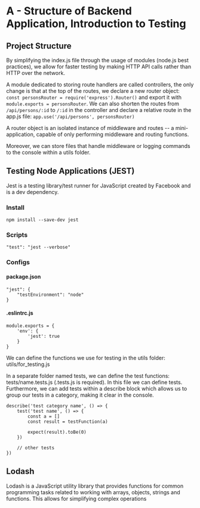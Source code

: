 # A - Structure of Backend Application, Introduction to Testing
## Project Structure
By simplifying the index.js file through the usage of modules (node.js best practices), we allow for faster testing by making HTTP API calls rather than HTTP over the network.

A module dedicated to storing route handlers are called controllers, the only change is that at the top of the routes, we declare a new router object:
`const personsRouter = require('express').Router()` and export it with `module.exports = personsRouter`. We can also shorten the routes from `/api/persons/:id` to `/:id` in the controller and declare a relative route in the app.js file: `app.use('/api/persons', personsRouter)`

A router object is an isolated instance of middleware and routes -- a mini-application, capable of only performing middleware and routing functions.

Moreover, we can store files that handle middleware or logging commands to the console within a utils folder. 

## Testing Node Applications (JEST)
Jest is a testing library/test runner for JavaScript created by Facebook and is a dev dependency.

### Install
`npm install --save-dev jest`
### Scripts
`"test": "jest --verbose"`
### Configs
#### package.json
```
"jest": {
    "testEnvironment": "node"
}
```
#### .eslintrc.js
```
module.exports = {
    'env': {
        'jest': true
    }
}
```

We can define the functions we use for testing in the utils folder: utils/for_testing.js

In a separate folder named tests, we can define the test functions: tests/name.tests.js (.tests.js is required). In this file we can define tests. Furthermore, we can add tests within a describe block which allows us to group our tests in a category, making it clear in the console.

```
describe('test category name', () => {
    test('test name', () => {
        const a = []
        const result = testFunction(a)

        expect(result).toBe(0)
    })

    // other tests
})
```

## Lodash
Lodash is a JavaScript utility library that provides functions for common programming tasks related to working with arrays, objects, strings and functions. This allows for simplifying complex operations
